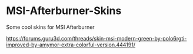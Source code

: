 # MSI-Afterburner-Skins
Some cool skins for MSI Afterburner

https://forums.guru3d.com/threads/skin-msi-modern-green-by-polo6rgti-improved-by-amymor-extra-colorful-version.444191/
